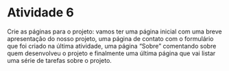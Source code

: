 # Atividade 6
Crie as páginas para o projeto: vamos ter uma página inicial com uma breve apresentação do nosso projeto, uma página de contato com o formulário que foi criado na última atividade, uma página “Sobre” comentando sobre quem desenvolveu o projeto e finalmente uma última página que vai listar uma série de tarefas sobre o projeto.

